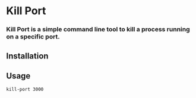 # Kill Port

### Kill Port is a simple command line tool to kill a process running on a specific port.

## Installation

## Usage

```bash
kill-port 3000
```
